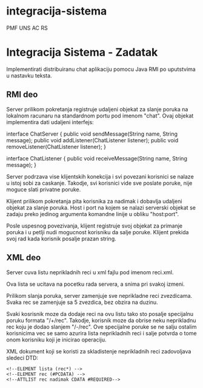 # integracija-sistema
PMF UNS AC RS

Integracija Sistema - Zadatak
=============================

Implementirati distribuiranu chat aplikaciju pomocu Java RMI po uputstvima
u nastavku teksta.


RMI deo
-------

Server prilikom pokretanja registruje udaljeni objekat za slanje poruka na
lokalnom racunaru na standardnom portu pod imenom "chat". Ovaj objekat
implementira dati udaljeni interfejs:

interface ChatServer {
	public void sendMessage(String name, String message);
	public void addListener(ChatListener listener);
	public void removeListener(ChatListener listener);
}

interface ChatListener {
	public void receiveMessage(String name, String message);
}

Server podrzava vise klijentskih konekcija i svi povezani korisnici se nalaze u
istoj sobi za caskanje. Takodje, svi korisnici vide sve poslate poruke, nije
moguce slati privatne poruke.

Klijent prilikom pokretanja pita korisnika za nadimak i dobavlja udaljeni
objekat za slanje poruka. Host i port na kojem se nalazi serverski objekat se
zadaju preko jedinog argumenta komandne linije u obliku "host:port".

Posle uspesnog povezivanja, klijent registruje svoj objekat za primanje poruka
i u petlji nudi mogucnost korisniku da salje poruke. Klijent prekida svoj rad
kada korisnik posalje prazan string.

XML deo
-------

Server cuva listu neprikladnih reci u xml fajlu pod imenom reci.xml.

Ova lista se ucitava na pocetku rada servera, a snima pri svakoj izmeni.

Prilikom slanja poruka, server zamenjuje sve neprikladne reci zvezdicama. Svaka
rec se zamenjuje sa 5 zvezdica, bez obzira na duzinu.

Svaki kosrisnik moze da dodaje reci na ovu listu tako sto posalje specijalnu
poruku formata "/+/rec". Takodje, korisnik moze da obrise neku neprikladnu rec
koju je dodao slanjem "/-/rec". Ove specijalne poruke se ne salju ostalim
korisnicima vec se samo azurira lista neprikladnih reci i salje potvrda o tome
onom korisniku koji je inicirao operaciju.

XML dokument koji se koristi za skladistenje neprikladnih reci zadovoljava
sledeci DTD:
```
<!--ELEMENT lista (rec*) -->
<!--ELEMENT rec (#PCDATA) -->
<!--ATTLIST rec nadimak CDATA #REQUIRED-->
```
